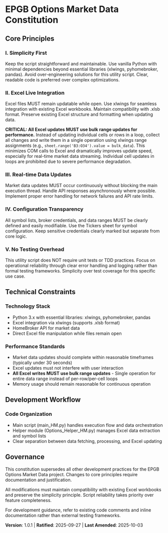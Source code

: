<!--
SYNC IMPACT REPORT
==================
Version change: Initial creation → 1.0.0
Project: EPGB Options Market Data - Simple Python market data fetcher with Excel integration
Date: 2025-09-27

Modified Principles:
- NEW: I. Simplicity First - Emphasizes vanilla Python, minimal dependencies
- NEW: II. Excel Live Integration - xlwings integration with open Excel files
- UPDATED: II. Excel Live Integration - Added CRITICAL requirement for bulk range updates
- NEW: III. Real-time Data Updates - Continuous market data without blocking
- NEW: IV. Configuration Transparency - Clear symbol lists and credentials
- NEW: V. No Testing Overhead - Explicitly excludes unit testing requirements

Added Sections:
- Technical Constraints: Technology stack, performance standards
- UPDATED: Performance Standards - Added bulk update requirement
- Development Workflow: Code organization principles

Removed Sections:
- N/A (initial creation)

Templates Requiring Updates:
⚠ plan-template.md - Contains TDD/testing references that conflict with Principle V
⚠ spec-template.md - Generally compatible, no testing conflicts
⚠ tasks-template.md - Heavy emphasis on TDD/testing phases conflicts with Principle V

Follow-up TODOs:
- Consider creating simplified task template for utility scripts
- Update plan template Constitution Check section to reference actual principles
- Document Excel integration patterns for future reference
-->

# EPGB Options Market Data Constitution

## Core Principles

### I. Simplicity First

Keep the script straightforward and maintainable. Use vanilla Python with minimal dependencies beyond essential libraries (xlwings, pyhomebroker, pandas). Avoid over-engineering solutions for this utility script. Clear, readable code is preferred over complex optimizations.

### II. Excel Live Integration

Excel files MUST remain updatable while open. Use xlwings for seamless integration with existing Excel workbooks. Maintain compatibility with .xlsb format. Preserve existing Excel structure and formatting when updating data.

**CRITICAL: All Excel updates MUST use bulk range updates for performance.** Instead of updating individual cells or rows in a loop, collect all changes and write them in a single operation using xlwings range assignments (e.g., `sheet.range('B3:O34').value = bulk_data`). This minimizes COM calls to Excel and dramatically improves update speed, especially for real-time market data streaming. Individual cell updates in loops are prohibited due to severe performance degradation.

### III. Real-time Data Updates

Market data updates MUST occur continuously without blocking the main execution thread. Handle API responses asynchronously where possible. Implement proper error handling for network failures and API rate limits.

### IV. Configuration Transparency

All symbol lists, broker credentials, and data ranges MUST be clearly defined and easily modifiable. Use the Tickers sheet for symbol configuration. Keep sensitive credentials clearly marked but separate from core logic.

### V. No Testing Overhead

This utility script does NOT require unit tests or TDD practices. Focus on operational reliability through clear error handling and logging rather than formal testing frameworks. Simplicity over test coverage for this specific use case.

## Technical Constraints

### Technology Stack

- Python 3.x with essential libraries: xlwings, pyhomebroker, pandas
- Excel integration via xlwings (supports .xlsb format)
- HomeBroker API for market data
- Direct Excel file manipulation while files remain open

### Performance Standards

- Market data updates should complete within reasonable timeframes (typically under 30 seconds)
- Excel updates must not interfere with user interaction
- **All Excel writes MUST use bulk range updates** - Single operation for entire data range instead of per-row/per-cell loops
- Memory usage should remain reasonable for continuous operation

## Development Workflow

### Code Organization

- Main script (main_HM.py) handles execution flow and data orchestration
- Helper module (Options_Helper_HM.py) manages Excel data extraction and symbol lists
- Clear separation between data fetching, processing, and Excel updating

## Governance

This constitution supersedes all other development practices for the EPGB Options Market Data project. Changes to core principles require documentation and justification.

All modifications must maintain compatibility with existing Excel workbooks and preserve the simplicity principle. Script reliability takes priority over feature completeness.

For development guidance, refer to existing code comments and inline documentation rather than external testing frameworks.

**Version**: 1.0.1 | **Ratified**: 2025-09-27 | **Last Amended**: 2025-10-03